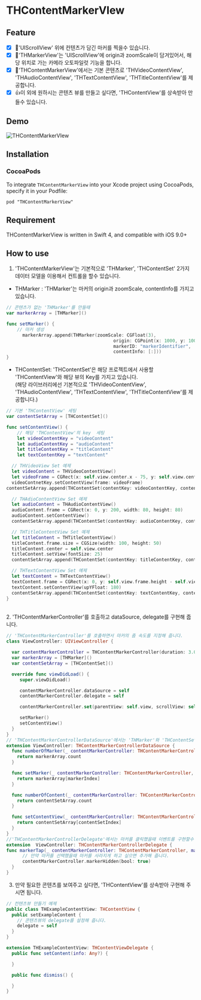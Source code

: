 # THContentMarkerVIew

## Feature
- [x] 📄'UIScrollView' 위에 컨텐츠가 담긴 마커를 찍을수 있습니다.
- [x] 🛫'THMarkerView'는 'UIScrollView'에 origin과  zoomScale이 담겨있어서, 해당 위치로 가는 카메라 오토파일럿 기능을 합니다.
- [x] 🎥'THContentMarkerView'에서는 기본 콘텐츠로 'THVideoContentView', 'THAudioContentView', 'THTextContentView', 'THTitleContentView'를 제공합니다.
- [x] 👍이 외에 원하시는 콘텐츠 뷰를 만들고 싶다면, 'THContentView'를 상속받아 만들수 있습니다.

## Demo
![THContentMarkerVIew](./image/THContentMarkerVIew.gif)

## Installation

### CocoaPods

To integrate ```THContentMarkerView``` into your Xcode project using CocoaPods, specify it in your Podfile:

```
pod "THContentMarkerView"
```

## Requirement

THContentMarkerView is written in Swift 4, and compatible with iOS 9.0+

## How to use

1. 'THContentMarkerView'는 기본적으로 'THMarker', 'THContentSet' 2가지 데이터 모델을 이용해서 컨트롤을 할수 있습니다.

  - THMarker : 'THMarker'는 마커의 origin과 zoomScale, contentInfo를 가지고 있습니다.

  ```Swift
  // 콘텐츠가 없는 'THMarker'를 만들때
  var markerArray = [THMarker]()

  func setMarker() {
      // 마커 생성
        markerArray.append(THMarker(zoomScale: CGFloat(3),
                                          origin: CGPoint(x: 1000, y: 1000),
                                          markerID: "markerIdentifier",
                                          contentInfo: [:]))
  }
  ```

  - THContentSet: 'THContentSet'은 해당 프로젝트에서 사용할 'THContentView'와 해당 뷰의 Key를 가지고 있습니다. <br>
  (해당 라이브러리에선 기본적으로  'THVideoContentView', 'THAudioContentView', 'THTextContentView', 'THTitleContentView'를 제공합니다.)

  ```Swift
  // 기본 'THContentView' 세팅
  var contentSetArray = [THContentSet]()

  func setContentView() {
      // 해당 'THContentView'의 key  세팅
      let videoContentKey = "videoContent"
      let audioContentKey = "audioContent"
      let titleContentKey = "titleContent"
      let textContentKey = "textContent"

    // THVideoView Set 예제
    let videoContent = THVideoContentView()
    let videoFrame = CGRect(x: self.view.center.x - 75, y: self.view.center.y + 80, width: 150, height: 100)
    videoContnetKey.setContentView(frame: videoFrame)
  contentSetArray.append(THContentSet(contentKey: videoContentKey, contentView: videoContent))

    // THAdioContentView Set 예제
    let audioContent = THAudioContentView()
    audioContent.frame = CGRect(x: 0, y: 200, width: 80, height: 80)
    audioContent.setContentView()
    contentSetArray.append(THContentSet(contentKey: audioContentKey, contentView: audioContent))

    // THTitleContentView Set 예제
    let titleContent = THTitleContentView()
    titleContent.frame.size = CGSize(width: 100, height: 50)
    titleContent.center = self.view.center
    titleContent.setView(fontSize: 25)
    contentSetArray.append(THContentSet(contentKey: titleContentKey, contentView: titleContent))

    // THTextContentView Set 예제
    let textContent = THTextContentView()
    textContent.frame = CGRect(x: 0, y: self.view.frame.height - self.view.frame.height*(1/5),  width: self.view.frame.width, height: self.view.frame.height*(1/5))
    textContent.setContentView(upYFloat: 180)
    contentSetArray.append(THContentSet(contentKey: textContentKey, contentView: textContent))
  }
  ```
<br>
2. 'THContentMarkerController'를 호출하고 dataSource, delegate를 구현해 줍니다.

  ```swift
  // 'THContentMarkerController'를 호출하면서 마커의 줌 속도를 지정해 줍니다.
  class ViewController: UIViewController {

    var contentMarkerController = THContentMarkerController(duration: 3.0, delay: 0.0, initialSpringVelocity: 0.66)
    var markerArray = [THMarker]()
    var contentSetArray = [THContentSet]()

    override func viewDidLoad() {
       super.viewDidLoad()

       contentMarkerController.dataSource = self
       contentMarkerController.delegate = self

       contentMarkerController.set(parentView: self.view, scrollView: self.scrollView)

       setMarker()
       setContentView()
    }
 }
 // 'THContentMarkerControllerDataSource'에서는 'THMarker'와 'THContentSet'을 반환해 줍니다.
 extension ViewController: THContentMarkerControllerDataSource {
    func numberOfMarker(_ contentMarkerController: THContentMarkerController) -> Int {
      return markerArray.count
    }

    func setMarker(_ contentMarkerController: THContentMarkerController, markerIndex: Int) -> THMarker {
      return markerArray[markerIndex]
    }

    func numberOfContent(_ contentMarkerController: THContentMarkerController) -> Int {
      return contentSetArray.count
    }

    func setContentView(_ contentMarkerController: THContentMarkerController, contentSetIndex: Int) -> THContentSet {
      return contentSetArray[contentSetIndex]
    }
}
//'THContentMarkerControllerDelegate'에서는 마커를 클릭했을때 이벤트를 구현할수 있습니다.
extension  ViewController: THContentMarkerControllerDelegate {
  func markerTap(_ contentMarkerController: THContentMarkerController, markerView: THMarkerView) {
        // 만약 마커를 선택했을때 마커를 사라지게 하고 싶으면 추가해 줍니다.
        contentMarkerController.markerHidden(bool: true)
    }
}
```

3. 만약 필요한 콘텐츠를 보여주고 싶다면, 'THContentView'를 상속받아 구현해 주시면 됩니다.

```Swift
// 컨텐츠뷰 만들기 예제
public class THExampleContentView: THContentView {
  public setExampleContent {
    // 콘텐츠뷰의 delegate를 설정해 줍니다.
    delegate = self
  }
}

extension THExampleContentView: THContentViewDelegate {
  public func setContent(info: Any?) {

  }

  public func dismiss() {

  }
}
```
